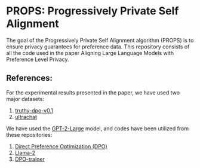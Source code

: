 # PROPS: Progressively Private Self Alignment
The goal of the Progressively Private Self Alignment algorithm (PROPS) is to ensure privacy guarantees for preference data. This repository consists of all the code used in the paper Aligning Large Language Models with Preference Level Privacy.

## References:
For the experimental results presented in the paper, we have used two major datasets:
1. [truthy-dpo-v0.1](https://huggingface.co/datasets/jondurbin/truthy-dpo-v0.1/)
2. [ultrachat](https://huggingface.co/datasets/stingning/ultrachat)

We have used the [GPT-2-Large](https://huggingface.co/openai-community/gpt2-large) model, and codes have been utilized from these repositories:
1.  [Direct Preference Optimization (DPO)](https://github.com/eric-mitchell/direct-preference-optimization)
2.  [Llama-2](https://github.com/Lior-Baruch/LLM-Advanced-FineTuning)
3.  [DPO-trainer](https://huggingface.co/docs/trl/main/en/dpo_trainer)
